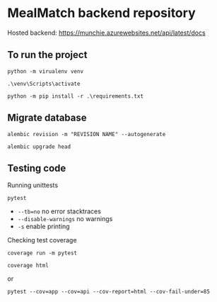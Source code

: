 # MealMatch backend repository

Hosted backend: https://munchie.azurewebsites.net/api/latest/docs

## To run the project

`python -m virualenv venv`

`.\venv\Scripts\activate`

`python -m pip install -r .\requirements.txt`

## Migrate database

`alembic revision -m "REVISION NAME" --autogenerate`

`alembic upgrade head`

## Testing code

Running unittests

`pytest`

- `--tb=no` no error stacktraces
- `--disable-warnings` no warnings
- `-s` enable printing

Checking test coverage

`coverage run -m pytest`

`coverage html`

or

`pytest --cov=app --cov=api --cov-report=html --cov-fail-under=85`

